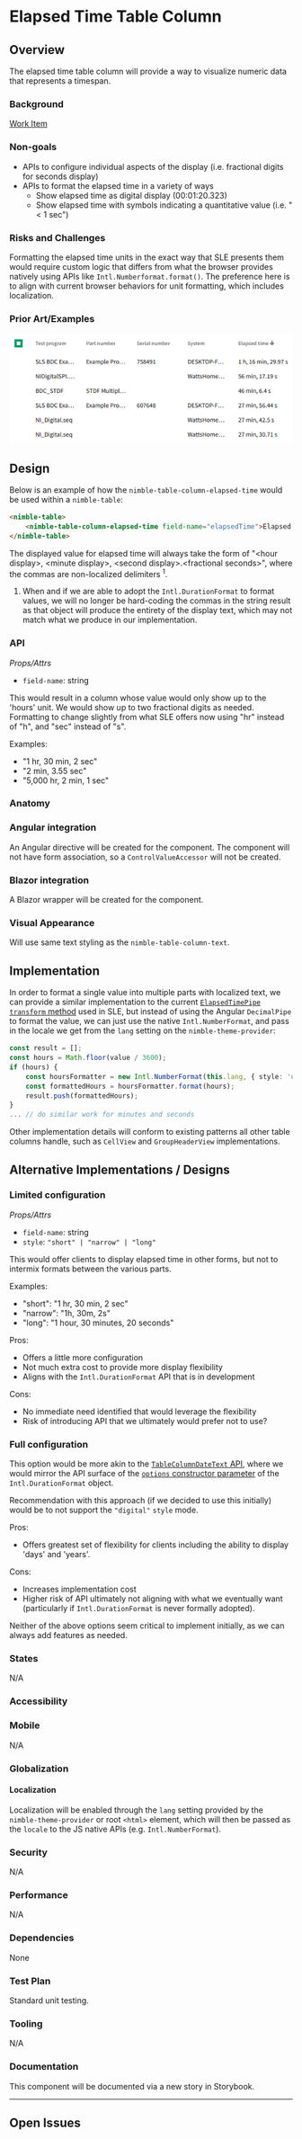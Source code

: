 # Elapsed Time Table Column

## Overview

The elapsed time table column will provide a way to visualize numeric data that represents a timespan.

### Background

[Work Item](https://ni.visualstudio.com/DevCentral/_workitems/edit/2526116)

### Non-goals

-   APIs to configure individual aspects of the display (i.e. fractional digits for seconds display)
-   APIs to format the elapsed time in a variety of ways
    -   Show elapsed time as digital display (00:01:20.323)
    -   Show elapsed time with symbols indicating a quantitative value (i.e. "< 1 sec")

### Risks and Challenges

Formatting the elapsed time units in the exact way that SLE presents them would require custom logic that differs from what the browser provides natively using APIs like `Intl.Numberformat.format()`. The preference here is to align with current browser behaviors for unit formatting, which includes localization.

### Prior Art/Examples

![ElapsedTime SLE](../spec-images/ElapsedTimeSLE.PNG)

## Design

Below is an example of how the `nimble-table-column-elapsed-time` would be used within a `nimble-table`:

```HTML
<nimble-table>
    <nimble-table-column-elapsed-time field-name="elapsedTime">Elapsed Time</nimble-table-column-elapsed-time>
</nimble-table>
```

The displayed value for elapsed time will always take the form of "\<hour display>, \<minute display>, \<second display>.\<fractional seconds>", where the commas are non-localized delimiters <sup>1</sup>.

1. When and if we are able to adopt the `Intl.DurationFormat` to format values, we will no longer be hard-coding the commas in the string result as that object will produce the entirety of the display text, which may not match what we produce in our implementation.

### API

_*Props/Attrs*_

-   `field-name`: string

This would result in a column whose value would only show up to the 'hours' unit. We would show up to two fractional digits as needed. Formatting to change slightly from what SLE offers now using "hr" instead of "h", and "sec" instead of "s".

Examples:

-   "1 hr, 30 min, 2 sec"
-   "2 min, 3.55 sec"
-   "5,000 hr, 2 min, 1 sec"

### Anatomy

### Angular integration

An Angular directive will be created for the component. The component will not have form association, so a `ControlValueAccessor` will not be created.

### Blazor integration

A Blazor wrapper will be created for the component.

### Visual Appearance

Will use same text styling as the `nimble-table-column-text`.

## Implementation

In order to format a single value into multiple parts with localized text, we can provide a similar implementation to the current [`ElapsedTimePipe` `transform` method](https://dev.azure.com/ni/DevCentral/_git/Skyline?path=/Web/Workspaces/SystemLinkShared/projects/systemlink-lib-angular/src/pipes/elapsed-time.pipe.ts&version=GBmaster&line=18&lineEnd=19&lineStartColumn=1&lineEndColumn=1&lineStyle=plain&_a=contents) used in SLE, but instead of using the Angular `DecimalPipe` to format the value, we can just use the native `Intl.NumberFormat`, and pass in the locale we get from the `lang` setting on the `nimble-theme-provider`:

```ts
const result = [];
const hours = Math.floor(value / 3600);
if (hours) {
    const hoursFormatter = new Intl.NumberFormat(this.lang, { style: 'unit', unit: 'hour' });
    const formattedHours = hoursFormatter.format(hours);
    result.push(formattedHours);
}
... // do similar work for minutes and seconds
```

Other implementation details will conform to existing patterns all other table columns handle, such as `CellView` and `GroupHeaderView` implementations.

## Alternative Implementations / Designs

### Limited configuration

_*Props/Attrs*_

-   `field-name`: string
-   `style`: `"short" | "narrow" | "long"`

This would offer clients to display elapsed time in other forms, but not to intermix formats between the various parts.

Examples:

-   "short": "1 hr, 30 min, 2 sec"
-   "narrow": "1h, 30m, 2s"
-   "long": "1 hour, 30 minutes, 20 seconds"

Pros:

-   Offers a little more configuration
-   Not much extra cost to provide more display flexibility
-   Aligns with the `Intl.DurationFormat` API that is in development

Cons:

-   No immediate need identified that would leverage the flexibility
-   Risk of introducing API that we ultimately would prefer not to use?

### Full configuration

This option would be more akin to the [`TableColumnDateText` API](https://github.com/ni/nimble/blob/990e415d40fa3abe36414c1736b2133f7cd0cd03/packages/nimble-components/src/table-column/date-text/index.ts#L57C2-L57C2), where we would mirror the API surface of the [`options` constructor parameter](https://developer.mozilla.org/en-US/docs/Web/JavaScript/Reference/Global_Objects/Intl/DurationFormat/DurationFormat#parameters) of the `Intl.DurationFormat` object.

Recommendation with this approach (if we decided to use this initially) would be to not support the `"digital"` `style` mode.

Pros:

-   Offers greatest set of flexibility for clients including the ability to display 'days' and 'years'.

Cons:

-   Increases implementation cost
-   Higher risk of API ultimately not aligning with what we eventually want (particularly if `Intl.DurationFormat` is never formally adopted).

Neither of the above options seem critical to implement initially, as we can always add features as needed.

### States

N/A

### Accessibility

### Mobile

N/A

### Globalization

#### Localization

Localization will be enabled through the `lang` setting provided by the `nimble-theme-provider` or root `<html>` element, which will then be passed as the `locale` to the JS native APIs (e.g. `Intl.NumberFormat`).

### Security

N/A

### Performance

N/A

### Dependencies

None

### Test Plan

Standard unit testing.

### Tooling

N/A

### Documentation

This component will be documented via a new story in Storybook.

---

## Open Issues
